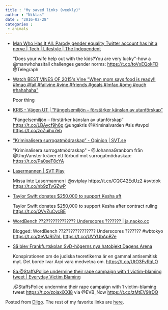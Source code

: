 ```yaml
---
title : "My saved links (weekly)"
author : "Niklas"
date : "2016-02-28"
categories : 
 - animals
---
```


- [Man Who Has It All: Parody gender equality Twitter account has hit a nerve | Tech | Lifestyle | The Independent](http://www.independent.co.uk/life-style/gadgets-and-tech/despite-his-sarky-tweets-on-gender-equality-women-just-love-themanwhohasitall-a6893921.html)
    
    "Does your wife help out with the kids?You are very lucky"-how a @manwhohasitall challenges gender norms: https://t.co/toVxEQokFD @Telegraph
    
- [Watch BEST VINES OF 2015's Vine "When mom says food is ready!! #lmao #fail #failvine #vine #friends #goals #lmfao #omg #ouch #hahahaha"](https://vine.co/v/i6iinY9rg7q)
    
    Poor thing
    
- [KRIS - Vägen UT | ”Fängelsemiljön – förstärker känslan av utanförskap”](http://www.krisvagenut.se/2016/02/25/fangelsemiljon-forstarker-kanslan-av-utanforskap/)
    
    ”Fängelsemiljön – förstärker känslan av utanförskap” https://t.co/LBAycf9h6p @ungakris @Kriminalvarden #sis #svpol https://t.co/zoZuihx7eb
    
    
- [”Kriminalisera surrogatmödraskap” - Opinion | SVT.se](http://www.svt.se/opinion/kriminalisera-surrogatmodraskap)
    
    "Kriminalisera surrogatmödraskap" - @JohannaGranbom från @UngVanster kräver ett förbud mot surrogatmödraskap: https://t.co/Pa0seT8cYA
    
- [Lasermannen | SVT Play](http://www.svtplay.se/video/6442053/lasermannen/lasermannen-2)
    
    Missa inte Lasermannen i @svtplay https://t.co/CQC42EdUz2 #svtdok https://t.co/nb9zTvGZwP
    
    
- [Taylor Swift donates $250,000 to support Kesha aft](http://www.theguardian.com/music/2016/feb/22/taylor-swift-donates-250000-kesha-dr-luke?CMP=twt_a-music_b-gdnmusic)
    
    Taylor Swift donates $250,000 to support Kesha after contract ruling https://t.co/QVvZuCvcBE
    
- [WordBench ??2????????????? Underscores ??????? | ja.naoko.cc](https://ja.naoko.cc/2016/02/22/wordbench-theme-underscores/)
    
    Blogged: WordBench ??2????????????? Underscores ??????? #wbtokyo https://t.co/XeVlJRIZhL https://t.co/UVYUbApB7e
    
    
- [Så blev Frankfurtskolan SvD-högerns nya hatobjekt Dagens Arena](http://www.dagensarena.se/magasinetarena/sa-blev-frankfurtskolan-svd-hogerns-nya-hatobjekt/)
    
    Konspirationen om de judiska teoretikerna är en gammal antisemitisk myt. Det borde Ivar Arpi vara medvetna om. https://t.co/UtO3FvRqLO
    
- [8a.@StaffsPolice undermine their rape campaign with 1 victim-blaming tweet | Everyday Victim Blaming](http://everydayvictimblaming.com/evb-analysis/staffspolice-undermine-their-rape-campaign-with-1-victim-blaming-tweet/?utm_content=buffer2dd28&utm_medium=social&utm_source=twitter.com&utm_campaign=buffer)
    
    .@StaffsPolice undermine their rape campaign with 1 victim-blaming tweet https://t.co/zoiaxiXXI8 via @EVB\_Now https://t.co/zMtEV9IrDQ
    

Posted from [Diigo](https://www.diigo.com). The rest of my favorite links are [here](https://www.diigo.com/user/npivic).
